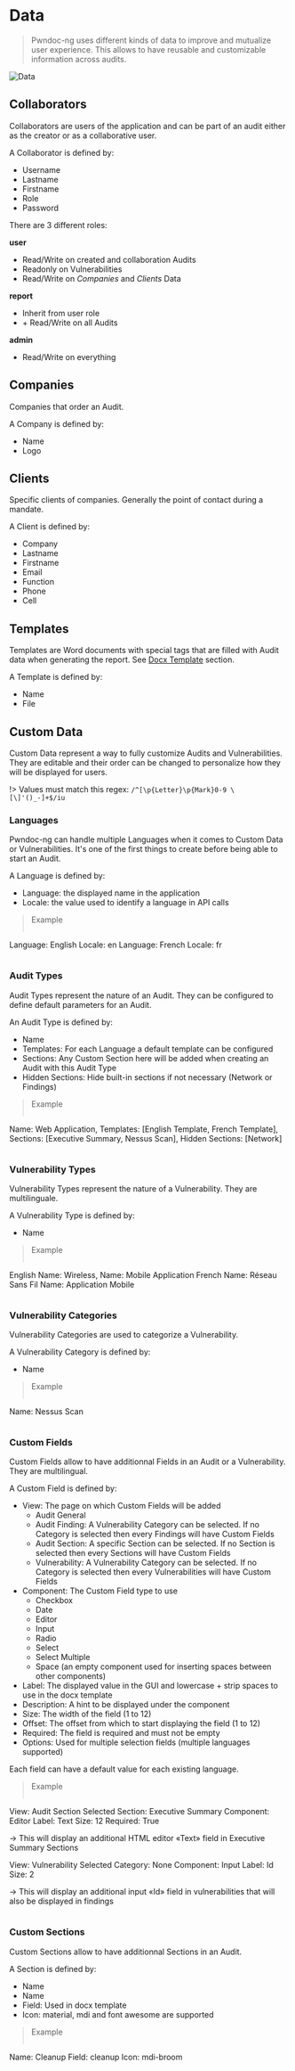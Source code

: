 # Data

> Pwndoc-ng uses different kinds of data to improve and mutualize user experience. This allows to have reusable and customizable information across audits.

![Data](_images/collaborators.png)


## Collaborators

Collaborators are users of the application and can be part of an audit either as the creator or as a collaborative user.

A Collaborator is defined by:

- Username
- Lastname
- Firstname
- Role
- Password

There are 3 different roles:

**user**

- Read/Write on created and collaboration Audits
- Readonly on Vulnerabilities
- Read/Write on *Companies* and *Clients* Data

**report**

- Inherit from user role
- \+ Read/Write on all Audits

**admin**

- Read/Write on everything


## Companies

Companies that order an Audit.

A Company is defined by:

- Name
- Logo


## Clients

Specific clients of companies. Generally the point of contact during a mandate.

A Client is defined by:

- Company
- Lastname
- Firstname
- Email
- Function
- Phone
- Cell

## Templates

Templates are Word documents with special tags that are filled with Audit data when generating the report. See [Docx Template](/docxtemplate.md) section.

A Template is defined by:

- Name
- File

## Custom Data

Custom Data represent a way to fully customize Audits and Vulnerabilities. They are editable and their order can be changed to personalize how they will be displayed for users.

!> Values must match this regex:  `/^[\p{Letter}\p{Mark}0-9 \[\]'()_-]+$/iu`

### Languages

Pwndoc-ng can handle multiple Languages when it comes to Custom Data or Vulnerabilities. It's one of the first things to create before being able to start an Audit.

A Language is defined by:

- Language: the displayed name in the application
- Locale: the value used to identify a language in API calls

> Example
> ```
Language: English   Locale: en
Language: French    Locale: fr
> ```

### Audit Types

Audit Types represent the nature of an Audit. They can be configured to define default parameters for an Audit.

An Audit Type is defined by:

- Name
- Templates: For each Language a default template can be configured
- Sections: Any Custom Section here will be added when creating an Audit with this Audit Type
- Hidden Sections: Hide built-in sections if not necessary (Network or Findings)

> Example
>```
Name: Web Application,
Templates: [English Template, French Template],
Sections: [Executive Summary, Nessus Scan],
Hidden Sections: [Network]
> ```

### Vulnerability Types

Vulnerability Types represent the nature of a Vulnerability. They are multilinguale.

A Vulnerability Type is defined by:

- Name

> Example
>```
English
    Name: Wireless,
    Name: Mobile Application
French
    Name: Réseau Sans Fil
    Name: Application Mobile
> ```

### Vulnerability Categories

Vulnerability Categories are used to categorize a Vulnerability.

A Vulnerability Category is defined by:

- Name

> Example
>```
Name: Nessus Scan
> ```

### Custom Fields

Custom Fields allow to have additionnal Fields in an Audit or a Vulnerability. They are multilingual.

A Custom Field is defined by:

- View: The page on which Custom Fields will be added
    - Audit General
    - Audit Finding: A Vulnerability Category can be selected. If no Category is selected then every Findings will have Custom Fields
    - Audit Section: A specific Section can be selected. If no Section is selected then every Sections will have Custom Fields
    - Vulnerability: A Vulnerability Category can be selected. If no Category is selected then every Vulnerabilities will have Custom Fields
- Component: The Custom Field type to use
    - Checkbox
    - Date
    - Editor
    - Input
    - Radio
    - Select
    - Select Multiple
    - Space (an empty component used for inserting spaces between other components)
- Label: The displayed value in the GUI and lowercase + strip spaces to use in the docx template
- Description: A hint to be displayed under the component
- Size: The width of the field (1 to 12)
- Offset: The offset from which to start displaying the field (1 to 12)
- Required: The field is required and must not be empty
- Options: Used for multiple selection fields (multiple languages supported)

Each field can have a default value for each existing language.

> Example
> ```
View: Audit Section
Selected Section: Executive Summary
Component: Editor
Label: Text
Size: 12
Required: True
>  
-> This will display an additional HTML editor «Text» field in Executive Summary Sections
>  
View: Vulnerability
Selected Category: None
Component: Input
Label: Id
Size: 2
>  
-> This will display an additional input «Id» field in vulnerabilities that will also be displayed in findings
>```

### Custom Sections

Custom Sections allow to have additionnal Sections in an Audit.

A Section is defined by:

- Name
- Name
- Field: Used in docx template
- Icon: material, mdi and font awesome are supported

> Example
> ```
Name: Cleanup
Field: cleanup
Icon: mdi-broom
>```
